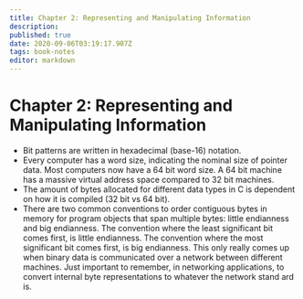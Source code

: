 ```yaml
---
title: Chapter 2: Representing and Manipulating Information
description: 
published: true
date: 2020-09-06T03:19:17.907Z
tags: book-notes
editor: markdown
---
```


# Chapter 2: Representing and Manipulating Information
* Bit patterns are written in hexadecimal (base-16) notation. 
* Every computer has a word size, indicating the nominal size of pointer data. Most computers now have a 64 bit word size. A 64 bit machine has a massive virtual address space compared to 32 bit machines. 
* The amount of bytes allocated for different data types in C is dependent on how it is compiled (32 bit vs 64 bit). 
* There are two common conventions to order contiguous bytes in memory for program objects that span multiple bytes: little endianness and big endianness. The convention where the least significant bit comes first, is  little endianness. The convention where the most significant bit comes first, is big endianness. This only really comes up when binary data is communicated over a network between different machines. Just important to remember, in networking applications, to convert internal byte representations to whatever the network stand ard is. 